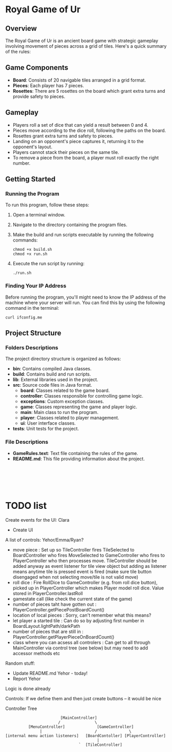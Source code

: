 # Royal Game of Ur

## Overview
The Royal Game of Ur is an ancient board game with strategic gameplay involving movement of pieces across a grid of tiles. Here's a quick summary of the rules:

## Game Components
- **Board**: Consists of 20 navigable tiles arranged in a grid format.
- **Pieces**: Each player has 7 pieces.
- **Rosettes**: There are 5 rosettes on the board which grant extra turns and provide safety to pieces.

## Gameplay
- Players roll a set of dice that can yield a result between 0 and 4.
- Pieces move according to the dice roll, following the paths on the board.
- Rosettes grant extra turns and safety to pieces.
- Landing on an opponent's piece captures it, returning it to the opponent's layout.
- Players cannot stack their pieces on the same tile.
- To remove a piece from the board, a player must roll exactly the right number.

## Getting Started

### Running the Program
To run this program, follow these steps:

1. Open a terminal window.
2. Navigate to the directory containing the program files.
3. Make the build and run scripts executable by running the following commands:

    ```shell
    chmod +x build.sh
    chmod +x run.sh
    ```
4. Execute the run script by running:

    ```shell
    ./run.sh
    ```

### Finding Your IP Address
Before running the program, you'll might need to know the IP address of the machine where your server will run. You can find this by using the following command in the terminal:
```shell
curl ifconfig.me
```

## Project Structure

### Folders Descriptions

The project directory structure is organized as follows:

- **bin**: Contains compiled Java classes.
- **build**: Contains build and run scripts.
- **lib**: External libraries used in the project.
- **src**: Source code files in Java format.
    - **board**: Classes related to the game board.
    - **controller**: Classes responsible for controlling game logic.
    - **exceptions**: Custom exception classes.
    - **game**: Classes representing the game and player logic.
    - **main**: Main class to run the program.
    - **player**: Classes related to player management.
    - **ui**: User interface classes.
- **tests**: Unit tests for the project.


### File Descriptions

- **GameRules.text**: Text file containing the rules of the game.
- **README.md**: This file providing information about the project.

<br>
<br>
<br>
<br>

# TODO list

Create events for the UI: Clara
 - Create UI 

A list of controls:  Yehor/Emma/Ryan?

 - move piece : Set up so TileController fires TileSelected to BoardController who fires MoveSelected to GameController who fires to PlayerController who then processes move. TileController should be added anyway as event listener for tile view object but adding as listener means anytime tile is pressed event is fired (make sure tile button disengaged when not selecting move/tile is not valid move)
 - roll dice : Fire RollDice to GameController (e.g. from roll dice button), picked up in PlayerController which makes Player model roll dice. Value stored in PlayerController.lastRoll
 - gamestate call (like check the current state of the game)
 - number of pieces taht have gotten out : PlayerController.getPiecePostBoardCount()
 - location of local pieces : Sorry, can't remember what this means?
 - let player a started tile : Can do so by adjusting first number in BoardLayout.lightPath/darkPath
 - number of pieces that are still in : PlayerController.getPlayerPieceOnBoardCount()
 - class where you can acsess all controlers : Can get to all through MainController via control tree (see below) but may need to add accessor methods etc

Random stuff:
 - Update README.md Yehor - today!
 - Report Yehor

Logic is done already

Controls:
	If we define them and then just create buttons – it would be nice
 	

Controller Tree

                            [MainController]
                           /               \
              [MenuController]              [GameController]
                   |                       /              \
    [internal menu action listeners]   [BoardContoller] [PlayerController]
                                            |
                                    `  [TileController]